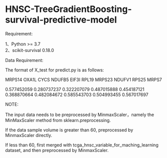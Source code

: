 # HNSC-TreeGradientBoosting-survival-predictive-model

  

Requirement: 

1、Python >= 3.7    
2、scikit-survival 0.18.0

  

Data Requirement:

The format of X_test for predict.py is as follows:
 
 
 MRPS14  	OXA1L  	CYCS  	NDUFB5	  EIF3I  	RPL19	  MRPS23	  NDUFV1  	RPS25	  MRPS7
 
0.577452059   0.280737237   0.322207079   0.487015888	  0.454187121  	0.368870664  	0.482084672  	0.585543703  	0.504993455	  0.567017697



NOTE:

The input data needs to be preprocessed by MinmaxScaler，namely the MinMaxScaler method from sklearn.preprocessing.

If the data sample volume is greater than 60, preprocessed by MinmaxScaler directly.

If less than 60, first merged with tcga_hnsc_variable_for_maching_learning dataset, and then preprocessed by MinmaxScaler.
